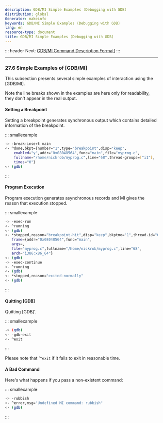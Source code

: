 ```yaml
---
description: GDB/MI Simple Examples (Debugging with GDB)
distribution: global
Generator: makeinfo
keywords: GDB/MI Simple Examples (Debugging with GDB)
lang: en
resource-type: document
title: GDB/MI Simple Examples (Debugging with GDB)
---
```

::: header
Next: [GDB/MI Command Description Format](GDB_002fMI-Command-Description-Format.html#GDB_002fMI-Command-Description-Format)]
:::

---

### 27.6 Simple Examples of [GDB/MI]

This subsection presents several simple examples of interaction using the [GDB/MI].

Note the line breaks shown in the examples are here only for readability, they don't appear in the real output.

#### Setting a Breakpoint

Setting a breakpoint generates synchronous output which contains detailed information of the breakpoint.

::: smallexample

```bash
-> -break-insert main
<- ^done,bkpt={number="1",type="breakpoint",disp="keep",
    enabled="y",addr="0x08048564",func="main",file="myprog.c",
    fullname="/home/nickrob/myprog.c",line="68",thread-groups=["i1"],
    times="0"}
<- (gdb)
```

:::

#### Program Execution

Program execution generates asynchronous records and MI gives the reason that execution stopped.

::: smallexample

```bash
-> -exec-run
<- ^running
<- (gdb)
<- *stopped,reason="breakpoint-hit",disp="keep",bkptno="1",thread-id="0",
   frame={addr="0x08048564",func="main",
   args=,
   file="myprog.c",fullname="/home/nickrob/myprog.c",line="68",
   arch="i386:x86_64"}
<- (gdb)
-> -exec-continue
<- ^running
<- (gdb)
<- *stopped,reason="exited-normally"
<- (gdb)
```

:::

#### Quitting [GDB]

Quitting [GDB]'.

::: smallexample

```bash
-> (gdb)
<- -gdb-exit
<- ^exit
```

:::

Please note that '`^exit` if it fails to exit in reasonable time.

#### A Bad Command

Here's what happens if you pass a non-existent command:

::: smallexample

```bash
-> -rubbish
<- ^error,msg="Undefined MI command: rubbish"
<- (gdb)
```

:::
